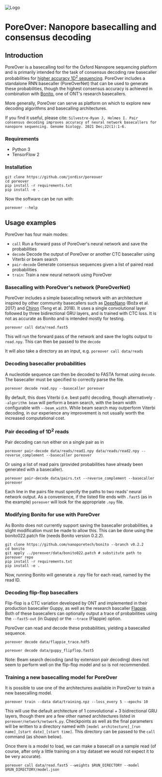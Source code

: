 ![Logo](logo.png)
# PoreOver: Nanopore basecalling and consensus decoding
## Introduction

PoreOver is a basecalling tool for the Oxford Nanopore sequencing platform and is primarily intended for the task of consensus decoding raw basecaller probabilities for [higher accuracy 1D<sup>2</sup> sequencing](https://genomebiology.biomedcentral.com/articles/10.1186/s13059-020-02255-1).
PoreOver includes a standalone RNN basecaller (PoreOverNet) that can be used to generate these probabilities, though the highest consensus accuracy is achieved in combination with [Bonito](https://github.com/nanoporetech/bonito), one of ONT's research basecallers.

More generally, PoreOver can serve as platform on which to explore new decoding algorithms and basecalling architectures.

If you find it useful, please cite:
`
Silvestre-Ryan J, Holmes I. Pair consensus decoding improves accuracy of neural network basecallers for nanopore sequencing. Genome biology. 2021 Dec;22(1):1-6.
`

### Requirements
* Python 3
* TensorFlow 2

### Installation

~~~
git clone https://github.com/jordisr/poreover
cd poreover
pip install -r requirements.txt
pip install -e .
~~~

Now the software can be run with:

`poreover --help`

## Usage examples

PoreOver has four main modes:

* `call` Run a forward pass of PoreOver's neural network and save the probabilities
* `decode` Decode the output of PoreOver or another CTC basecaller using Viterbi or beam search
* `pair-decode` Generate consensus sequences given a list of paired read probabilities
* `train`: Train a new neural network using PoreOver

### Basecalling with PoreOver's network (PoreOverNet)

PoreOver includes a simple basecalling network with an architecture inspired by other community basecallers such as [DeepNano](https://bitbucket.org/vboza/deepnano/src/master/) (Boža et al. 2017) and [Chiron](https://github.com/haotianteng/Chiron) (Teng et al. 2018). It uses a single convolutional layer followed by three bidirectional GRU layers, and is trained with CTC loss. It is not as accurate as Bonito and is intended mostly for testing.

`poreover call data/read.fast5`

This will run the forward pass of the network and save the logits output to `read.npy`. This can then be passed to the `decode`

It will also take a directory as an input, e.g.
`poreover call data/reads`

### Decoding basecaller probabilities

A nucleotide sequence can then be decoded to FASTA format using `decode`. The basecaller must be specified to correctly parse the file.

`poreover decode read.npy --basecaller poreover`

By default, this does Viterbi (i.e. best path) decoding, though alternatively `--algorithm beam` will perform a beam search, with the beam width configurable with `--beam_width`.
While beam search may outperform Viterbi decoding, in our experience any improvement is not usually worth the increased computational cost.

### Pair decoding of 1D<sup>2</sup> reads

Pair decoding can run either on a single pair as in

`poreover pair-decode data/reads/read1.npy data/reads/read2.npy --reverse_complement --basecaller poreover `

Or using a list of read pairs (provided probabilities have already been generated with a basecaller).

`poreover pair-decode data/pairs.txt --reverse_complement --basecaller poreover`

Each line in the pairs file must specify the paths to two reads' neural network output. As a convenience, if the listed file ends with `.fast5` (as in the example) `poreover` will look for the appropriate `.npy` file.

### Modifying Bonito for use with PoreOver

As Bonito does not currently support saving the basecaller probabilities, a slight modification must be made to allow this. This can be done using the bonito022.patch file (needs Bonito version 0.2.2).

~~~
git clone https://github.com/nanoporetech/bonito --branch v0.2.2
cd bonito
git apply ../poreover/data/bonito022.patch # substitute path to poreover repo
pip install -r requirements.txt
pip install -e .
~~~

Now, running Bonito will generate a .npy file for each read, named by the read ID.

### Decoding flip-flop basecallers

Flip-flop is a CTC variation developed by ONT and implemented in their production basecaller Guppy, as well as the research bascaller [Flappie](https://github.com/nanoporetech/flappie). Both of these basecallers can optionally output a trace of probabilities using the `--fast5-out` (in Guppy) or the `--trace` (Flappie) option.

PoreOver can read and decode these probabilities, yielding a basecalled sequence.

`poreover decode data/flappie_trace.hdf5`

`poreover decode data/guppy_flipflop.fast5`

Note: Beam search decoding (and by extension pair decoding) does not seem to perform well on the flip-flop model and so is not recommended.

### Training a new basecalling model for PoreOver

It is possible to use one of the architectures available in PoreOver to train a new basecalling model.

`poreover train --data data/training.npz --loss_every 5 --epochs 10`

This will use the default architecture of 1 convolutional + 3 bidirectional GRU layers, though there are a few other named architectures listed in `poreover/network/network.py`. Checkpoints as well as the final parameters will be written to a directory named with `[model architecture]_[run name]_[start date]_[start time]`. This directory can be passed to the `call` command (as shown below).

Once there is a model to load, we can make a basecall on a sample read (of course, after only a little training on a toy dataset we would not expect it to be very accurate).

`poreover call data/read.fast5 --weights $RUN_DIRECTORY --model $RUN_DIRECTORY/model.json`
